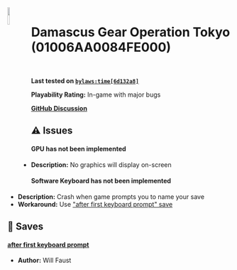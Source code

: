 <img align="left" height="10%" width="10%" src="https://img-eshop.cdn.nintendo.net/i/37eab904acbc030394ebf0f5e0856c83c6870fc077c71b0e253321be8a92a511.jpg"/>

# Damascus Gear Operation Tokyo (01006AA0084FE000)
<br>

**Last tested on [`bylaws:time[6d132a8]`](https://github.com/bylaws/skyline/commit/6d132a8)**

**Playability Rating:** In-game with major bugs

[**GitHub Discussion**](https://github.com/willfaust/title-meta/discussions/)
## :warning: Issues
#### GPU has not been implemented
* **Description:** No graphics will display on-screen
#### Software Keyboard has not been implemented
* **Description:** Crash when game prompts you to name your save
* **Workaround:** Use ["after first keyboard prompt" save](#after-first-keyboard-prompt)
## :floppy_disk: Saves
#### [after first keyboard prompt](save/after-first-keyboard-prompt.zip)
* **Author:** Will Faust